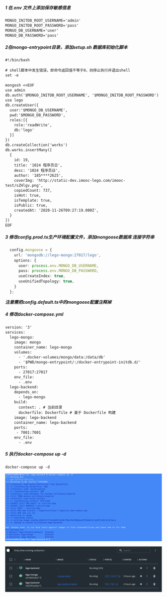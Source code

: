 ##### 1 在.env 文件上添加保存敏感信息

```
MONGO_INITDB_ROOT_USERNAME='admin'
MONGO_INITDB_ROOT_PASSWORD='pass'
MONGO_DB_USERNAME='user'
MONGO_DB_PASSWORD='pass'
```

##### 2在mongo-entrypoint目录，添加setup.sh 数据库初始化脚本

```shell
#!/bin/bash

# shell脚本中发生错误，即命令返回值不等于0，则停止执行并退出shell
set -e

mongosh <<EOF
use admin
db.auth('$MONGO_INITDB_ROOT_USERNAME', '$MONGO_INITDB_ROOT_PASSWORD')
use lego
db.createUser({
  user:'$MONGO_DB_USERNAME',
  pwd:'$MONGO_DB_PASSWORD',
  roles:[{
    role:'readWrite',
    db:'lego'
  }]
})
db.createCollection('works')
db.works.insertMany([
  {
    id: 19,
    title: '1024 程序员日',
    desc: '1024 程序员日',
    author: '185****2625',
    coverImg: 'http://static-dev.imooc-lego.com/imooc-test/sZHlgv.png',
    copiedCount: 737,
    isHot: true,
    isTemplate: true,
    isPublic: true,
    createdAt: '2020-11-26T09:27:19.000Z',
  }
])
EOF
```

##### 3 修改config.prod.ts生产环境配置文件，添加mongoose数据库 连接字符串

```typescript
  config.mongoose = {
    url: 'mongodb://lego-mongo:27017/lego',
    options: {
      user: process.env.MONGO_DB_USERNAME,
      pass: process.env.MONGO_DB_PASSWORD,
      useCreateIndex: true,
      useUnifiedTopology: true,
    }
  };
```

***注意需把config.default.ts中的mongoose配置注释掉***

##### 4 修改docker-compose.yml

```
version: '3'
services:
  lego-mongo:
    image: mongo
    container_name: lego-mongo
    volumes:
      - '.docker-volumes/mongo/data:/data/db'
      - '$PWD/mongo-entrypoint/:/docker-entrypoint-initdb.d/'
    ports:
      - 27017:27017
    env_file:
      - .env
  lego-backend:
    depends_on:
      - lego-mongo
    build:
      context: . # 当前目录
      dockerfile: Dockerfile # 基于 Dockerfile 构建
    image: lego-backend
    container_name: lego-backend
    ports:
     - 7001:7001
    env_file:
      - .env
```

##### 5 执行docker-compose up -d

```
docker-compose up -d
```

![1669463939787](image/4-5使用.env保存docker中的敏感信息/1669463939787.png)

![1669463990825](image/4-5使用.env保存docker中的敏感信息/1669463990825.png)
